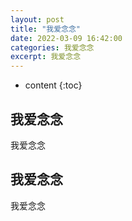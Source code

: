```yaml
---
layout: post
title: "我爱念念"
date: 2022-03-09 16:42:00
categories: 我爱念念
excerpt: 我爱念念
---
```


* content
{:toc}

##  我爱念念

我爱念念

## 我爱念念

我爱念念
